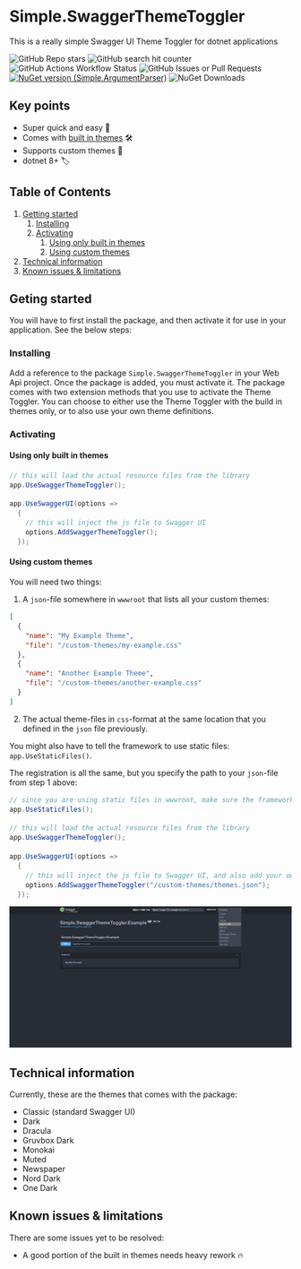 # Simple.SwaggerThemeToggler

This is a really simple Swagger UI Theme Toggler for dotnet applications

![GitHub Repo stars](https://img.shields.io/github/stars/henkla/Simple.SwaggerThemeToggler)
![GitHub search hit counter](https://img.shields.io/github/search/henkla/Simple.SwaggerThemeToggler/goto)
![GitHub Actions Workflow Status](https://img.shields.io/github/actions/workflow/status/henkla/Simple.SwaggerThemeToggler/nuget-package.yml)
![GitHub Issues or Pull Requests](https://img.shields.io/github/issues/henkla/Simple.SwaggerThemeToggler)
[![NuGet version (Simple.ArgumentParser)](https://img.shields.io/nuget/v/Simple.SwaggerThemeToggler.svg?style=flat-square)](https://www.nuget.org/packages/Simple.SwaggerThemeToggler/)
![NuGet Downloads](https://img.shields.io/nuget/dt/Simple.SwaggerThemeToggler)


## Key points

* Super quick and easy 🚀
* Comes with [built in themes](#technical-information) 🛠️
* Supports custom themes 🔧
* dotnet 8+ 🏷️


## Table of Contents
1. [Getting started](#getting-started)
   1. [Installing](#installing)
   2. [Activating](#activating)
      1. [Using only built in themes](#using-only-built-in-themes)
      2. [Using custom themes](#using-custom-themes)
2. [Technical information](#technical-information)
3. [Known issues & limitations](#known-issues--limitations)





## Geting started

You will have to first install the package, and then activate it for use in your application. See the below steps:
### Installing 

Add a reference to the package `Simple.SwaggerThemeToggler` in your Web Api project. Once the package is added, you must activate it. The package comes with two extension methods that you use to activate the Theme Toggler. You can choose to either use the Theme Toggler with the build in themes only, or to also use your own theme definitions.

### Activating

#### Using only built in themes

```csharp
// this will load the actual resource files from the library
app.UseSwaggerThemeToggler();

app.UseSwaggerUI(options =>
  {
    // this will inject the js file to Swagger UI
    options.AddSwaggerThemeToggler(); 
  });
```


#### Using custom themes

You will need two things:

1. A `json`-file somewhere in `wwwroot` that lists all your custom themes:
```json
[
  {
    "name": "My Example Theme",
    "file": "/custom-themes/my-example.css"
  },
  {
    "name": "Another Example Theme",
    "file": "/custom-themes/another-example.css"
  }
]
```
2. The actual theme-files in `css`-format at the same location that you defined in the `json` file previously.

You might also have to tell the framework to use static files: `app.UseStaticFiles()`.

The registration is all the same, but you specify the path to your `json`-file from step 1 above:

```csharp
// since you are using static files in wwwroot, make sure the framework takes that into consideration
app.UseStaticFiles();

// this will load the actual resource files from the library
app.UseSwaggerThemeToggler();

app.UseSwaggerUI(options =>
  {
    // this will inject the js file to Swagger UI, and also add your own custom theme files
    options.AddSwaggerThemeToggler("/custom-themes/themes.json"); 
  });
```

![The image shows what the Simple.SwaggerThemeToggler looks like once activated](https://github.com/henkla/Simple.SwaggerThemeToggler/blob/main/screenshot-1.png)


## Technical information

Currently, these are the themes that comes with the package:
* Classic (standard Swagger UI)
* Dark
* Dracula
* Gruvbox Dark
* Monokai
* Muted
* Newspaper
* Nord Dark
* One Dark


## Known issues & limitations

There are some issues yet to be resolved:
* A good portion of the built in themes needs heavy rework 🔥

